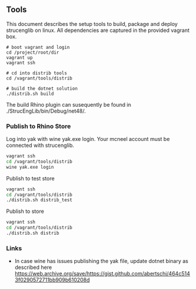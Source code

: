 ## Tools

This document describes the setup tools to build, package and deploy strucenglib
on linux. All dependencies are captured in the provided vagrant box.

```
# boot vagrant and login
cd /project/root/dir
vagrant up
vagrant ssh

# cd into distrib tools
cd /vagrant/tools/distrib

# build the dotnet solution
./distrib.sh build
```
The build Rhino plugin can susequently be found in ./StrucEngLib/bin/Debug/net48/.

### Publish to Rhino Store
Log into yak with wine yak.exe login. Your mcneel account must be connected with
strucenglib.

```sh
vagrant ssh
cd /vagrant/tools/distrib
wine yak.exe login
```

Publish to test store
```sh
vagrant ssh
cd /vagrant/tools/distrib
./distrib.sh distrib_test
```

Publish to store
```sh
vagrant ssh
cd /vagrant/tools/distrib
./distrib.sh distrib
```


### Links
- In case wine has issues publishing the yak file, update dotnet binary as described here
https://web.archive.org/save/https://gist.github.com/abertschi/464c5143f0290572711bb909b610208d
